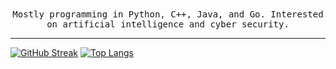 <div align="center">
   <samp>
      Mostly programming in Python, C++, Java, and Go. Interested on artificial intelligence and cyber security.
   </samp>
</div>

---

[![GitHub Streak](http://github-readme-streak-stats.herokuapp.com?user=admiralkaiz&theme=dark&background=000000)](https://git.io/streak-stats)
[![Top Langs](https://github-readme-stats.vercel.app/api/top-langs/?username=admiralkaiz&layout=compact&theme=vision-friendly-dark)](https://github.com/anuraghazra/github-readme-stats)
